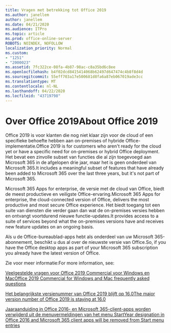 ```yaml
---
title: Vragen met betrekking tot Office 2019
ms.author: janellem
author: janellem
ms.date: 04/21/2020
ms.audience: ITPro
ms.topic: article
ms.prod: office-online-server
ROBOTS: NOINDEX, NOFOLLOW
localization_priority: Normal
ms.custom:
- "1251"
- "2000023"
ms.assetid: 7fc322ce-08fa-4b87-98ac-c8a35bd6c8ee
ms.openlocfilehash: b4f02dcd8415414068b62497d647474c4b8f8d4d
ms.sourcegitcommit: 55eff703a17e500681d8fa6a87eb067019ade3cc
ms.translationtype: MT
ms.contentlocale: nl-NL
ms.lasthandoff: 04/22/2020
ms.locfileid: "43719798"
---
```

# <a name="about-office-2019"></a><span data-ttu-id="a5912-102">Over Office 2019</span><span class="sxs-lookup"><span data-stu-id="a5912-102">About Office 2019</span></span>

<span data-ttu-id="a5912-103">Office 2019 is voor klanten die nog niet klaar zijn voor de cloud of een specifieke behoefte hebben aan on-premises of hybride Office-implementatie.</span><span class="sxs-lookup"><span data-stu-id="a5912-103">Office 2019 is for customers who aren't ready for the cloud yet or have a specific need for on-premises or hybrid Office deployment.</span></span> <span data-ttu-id="a5912-104">Het bevat een zinvolle subset van functies die al zijn toegevoegd aan Microsoft 365 in de afgelopen drie jaar, maar het is geen onderdeel van Microsoft 365.</span><span class="sxs-lookup"><span data-stu-id="a5912-104">It includes a meaningful subset of features that have already been added to Microsoft 365 over the last three years, but it's not part of Microsoft 365.</span></span>
  
<span data-ttu-id="a5912-105">Microsoft 365 Apps for enterprise, de versie met de cloud van Office, biedt de meest productieve en veiligste Office-ervaring.</span><span class="sxs-lookup"><span data-stu-id="a5912-105">Microsoft 365 Apps for enterprise, the cloud-connected version of Office, delivers the most productive and most secure Office experience.</span></span> <span data-ttu-id="a5912-106">Het biedt toegang tot een suite van diensten die verder gaan dan wat de on-premises versies hebben en ontvangt voortdurend nieuwe functie-updates.</span><span class="sxs-lookup"><span data-stu-id="a5912-106">It provides access to a suite of services beyond what the on-premises versions have and receives new feature updates on an ongoing basis.</span></span>
  
<span data-ttu-id="a5912-107">Als u de Office-bureaublad-apps hebt als onderdeel van uw Microsoft 365-abonnement, beschikt u dus al over de nieuwste versie van Office.</span><span class="sxs-lookup"><span data-stu-id="a5912-107">So, if you have the Office desktop apps as part of your Microsoft 365 subscription you already have the latest version of Office.</span></span>
  
<span data-ttu-id="a5912-108">Zie voor meer informatie:</span><span class="sxs-lookup"><span data-stu-id="a5912-108">For more information, see:</span></span>
  
[<span data-ttu-id="a5912-109">Veelgestelde vragen voor Office 2019 Commercial voor Windows en Mac</span><span class="sxs-lookup"><span data-stu-id="a5912-109">Office 2019 Commercial for Windows and Mac frequently asked questions</span></span>](https://support.microsoft.com/help/4133312)
  
[<span data-ttu-id="a5912-110">Het belangrijkste versienummer van Office 2019 blijft op 16.0</span><span class="sxs-lookup"><span data-stu-id="a5912-110">The major version number of Office 2019 is staying at 16.0</span></span>](https://docs.microsoft.com/deployoffice/office2019/overview)
  
[<span data-ttu-id="a5912-111">Jaaraanduiding in Office 2016- en Microsoft 365-client-apps worden verwijderd uit de menuvermeldingen van het menu Start</span><span class="sxs-lookup"><span data-stu-id="a5912-111">Year designation in Office 2016 and Microsoft 365 client apps will be removed from Start menu entries</span></span>](https://support.office.com/article/8fe5e052-76d2-49de-af30-2e84ed3da907?wt.mc_id=Alchemy_ClientDIA)
  